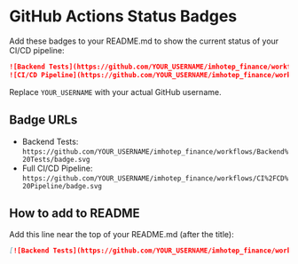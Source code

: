  # GitHub Actions Status Badges

Add these badges to your README.md to show the current status of your CI/CD pipeline:

```markdown
![Backend Tests](https://github.com/YOUR_USERNAME/imhotep_finance/workflows/Backend%20Tests/badge.svg)
![CI/CD Pipeline](https://github.com/YOUR_USERNAME/imhotep_finance/workflows/CI%2FCD%20Pipeline/badge.svg)
```

Replace `YOUR_USERNAME` with your actual GitHub username.

## Badge URLs

- Backend Tests: `https://github.com/YOUR_USERNAME/imhotep_finance/workflows/Backend%20Tests/badge.svg`
- Full CI/CD Pipeline: `https://github.com/YOUR_USERNAME/imhotep_finance/workflows/CI%2FCD%20Pipeline/badge.svg`

## How to add to README

Add this line near the top of your README.md (after the title):

```markdown
[![Backend Tests](https://github.com/YOUR_USERNAME/imhotep_finance/workflows/Backend%20Tests/badge.svg)](https://github.com/YOUR_USERNAME/imhotep_finance/actions)
```